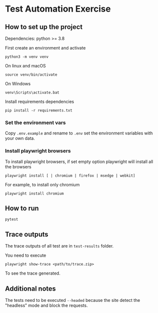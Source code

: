 # Test Automation Exercise

## How to set up the project

Dependencies: python >= 3.8

First create an environment and activate

```shell
python3 -m venv venv
```

On linux and macOS

```shell
source venv/bin/activate
```

On Windows

```shell
venv\Scripts\activate.bat
```

Install requirements dependencies

```shell
pip install -r requirements.txt
```

### Set the environment vars

Copy `.env.example` and rename to `.env` set the environment variables with your own data.

### Install playwright browsers

To install playwright browsers, if set empty option playwright will install all the browsers

```shell
playwright install [ | chromium | firefox | msedge | webkit]
```

For example, to install only chromium

```shell
playwright install chromium
```

## How to run

```shell
pytest
```

## Trace outputs

The trace outputs of all test are in `test-results` folder.

You need to execute

```shell
playwright show-trace <path/to/trace.zip>
```

To see the trace generated.

## Additional notes

The tests need to be executed `--headed` because the site detect the "headless" mode and block the requests.

